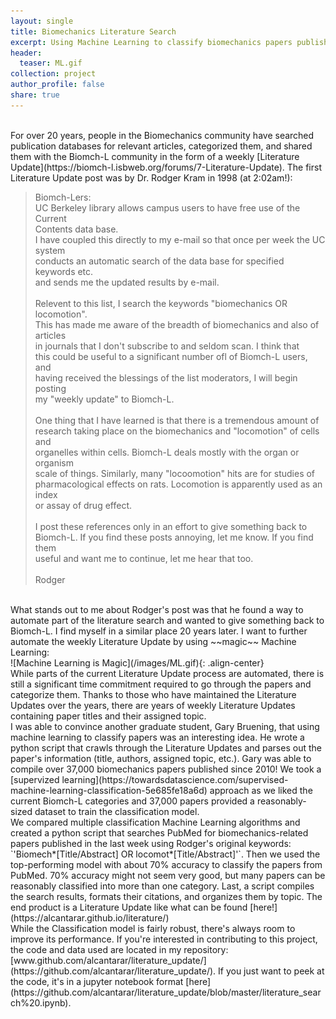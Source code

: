 ```yaml
---
layout: single
title: Biomechanics Literature Search
excerpt: Using Machine Learning to classify biomechanics papers published in the last week
header:
  teaser: ML.gif
collection: project
author_profile: false
share: true
---
```

<br>
For over 20 years, people in the Biomechanics community have searched publication databases for relevant articles, categorized them, and shared them with the Biomch-L community in the form of a weekly [Literature Update](https://biomch-l.isbweb.org/forums/7-Literature-Update). The first Literature Update post was by Dr. Rodger Kram in 1998 (at 2:02am!): 

>Biomch-Lers:  
UC Berkeley library allows campus users to have free use of the Current  
Contents data base.  
I have coupled this directly to my e-mail so that once per week the UC system  
conducts an automatic search of the data base for specified keywords etc.  
and sends me the updated results by e-mail.  
><br>
>Relevent to this list, I search the keywords "biomechanics OR locomotion".  
This has made me aware of the breadth of biomechanics and also of articles  
in journals that I don't subscribe to and seldom scan. I think that  
this could be useful to a significant number ofl of Biomch-L users, and  
having received the blessings of the list moderators, I will begin posting  
my "weekly update" to Biomch-L.  
><br>
>One thing that I have learned is that there is a tremendous amount of  
research taking place on the biomechanics and "locomotion" of cells and  
organelles within cells. Biomch-L deals mostly with the organ or organism  
scale of things. Similarly, many "locoomotion" hits are for studies of  
pharmacological effects on rats. Locomotion is apparently used as an index  
or assay of drug effect.  
><br>
>I post these references only in an effort to give something back to  
Biomch-L. If you find these posts annoying, let me know. If you find them  
useful and want me to continue, let me hear that too.  
><br>
>Rodger 

<br>
What stands out to me about Rodger's post was that he found a way to automate part of the literature search and wanted to give something back to Biomch-L. I find myself in a similar place 20 years later. I want to further automate the weekly Literature Update by using ~~magic~~ Machine Learning:  
<br>  
![Machine Learning is Magic](/images/ML.gif){: .align-center}  
<br>  
While parts of the current Literature Update process are automated, there is still a significant time commitment required to go through the papers and categorize them. Thanks to those who have maintained the Literature Updates over the years, there are years of weekly Literature Updates containing paper titles and their assigned topic. 
<br>  
I was able to convince another graduate student, Gary Bruening, that using machine learning to classify papers was an interesting idea. He wrote a python script that crawls through the Literature Updates and parses out the paper's information (title, authors, assigned topic, etc.). Gary was able to compile over 37,000 biomechanics papers published since 2010! We took a [supervized learning](https://towardsdatascience.com/supervised-machine-learning-classification-5e685fe18a6d) approach as we liked the current Biomch-L categories and 37,000 papers provided a reasonably-sized dataset to train the classification model. 
<br>  
We compared multiple classification Machine Learning algorithms and created a python script that searches PubMed for biomechanics-related papers published in the last week using Rodger's original keywords: `'Biomech*[Title/Abstract] OR locomot*[Title/Abstract]'`. Then we used the top-performing model with about 70% accuracy to classify the papers from PubMed. 70% accuracy might not seem very good, but many papers can be reasonably classified into more than one category. Last, a script compiles the search results, formats their citations, and organizes them by topic. The end product is a Literature Update like what can be found [here!](https://alcantarar.github.io/literature/) 
<br>  
While the Classification model is fairly robust, there's always room to improve its performance. If you're interested in contributing to this project, the code and data used are located in my repository: [www.github.com/alcantarar/literature_update/](https://github.com/alcantarar/literature_update/). If you just want to peek at the code, it's in a jupyter notebook format [here](https://github.com/alcantarar/literature_update/blob/master/literature_search%20.ipynb).



